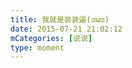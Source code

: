 ```yaml
---
title: 我就是装装逼(ಡωಡ)
date: 2015-07-21 21:02:12
mCategories: [说说]
type: moment
---
```


<div id="pics-20150721210212"></div>

<script src="/lib/moment/pics.js"></script>
<script>
var data = [
    {"link": "2015-07-21_000000.webp", "type": "shuoshuo"}
];
picsRender(data, "pics-20150721210212");
</script>
